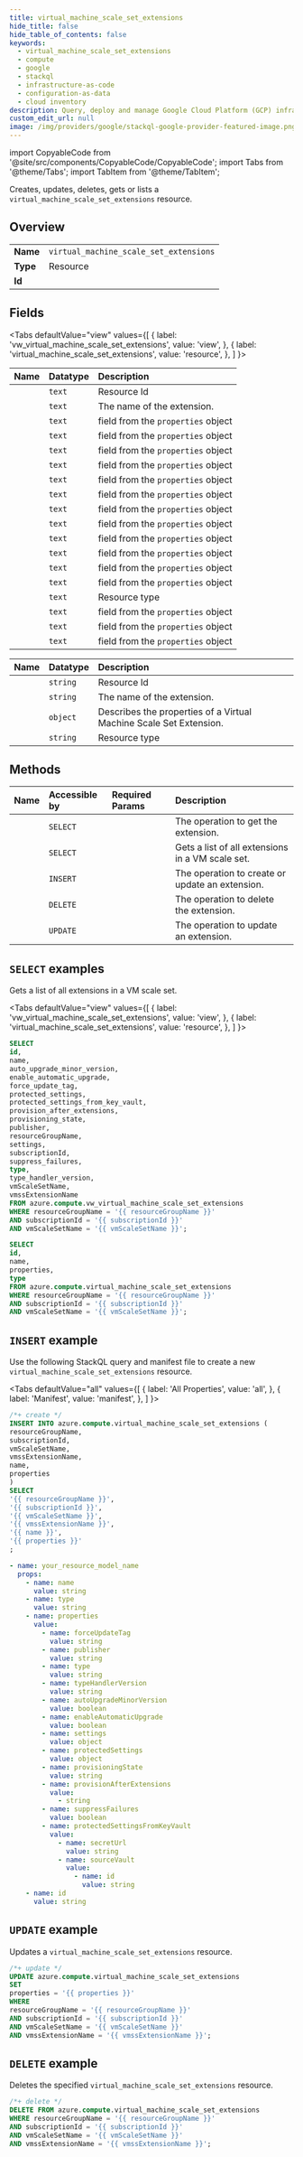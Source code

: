 ```yaml
---
title: virtual_machine_scale_set_extensions
hide_title: false
hide_table_of_contents: false
keywords:
  - virtual_machine_scale_set_extensions
  - compute
  - google
  - stackql
  - infrastructure-as-code
  - configuration-as-data
  - cloud inventory
description: Query, deploy and manage Google Cloud Platform (GCP) infrastructure and resources using SQL
custom_edit_url: null
image: /img/providers/google/stackql-google-provider-featured-image.png
---
```


import CopyableCode from '@site/src/components/CopyableCode/CopyableCode';
import Tabs from '@theme/Tabs';
import TabItem from '@theme/TabItem';

Creates, updates, deletes, gets or lists a <code>virtual_machine_scale_set_extensions</code> resource.

## Overview
<table><tbody>
<tr><td><b>Name</b></td><td><code>virtual_machine_scale_set_extensions</code></td></tr>
<tr><td><b>Type</b></td><td>Resource</td></tr>
<tr><td><b>Id</b></td><td><CopyableCode code="azure.compute.virtual_machine_scale_set_extensions" /></td></tr>
</tbody></table>

## Fields
<Tabs
    defaultValue="view"
    values={[
        { label: 'vw_virtual_machine_scale_set_extensions', value: 'view', },
        { label: 'virtual_machine_scale_set_extensions', value: 'resource', },
    ]
}>
<TabItem value="view">

| Name | Datatype | Description |
|:-----|:---------|:------------|
| <CopyableCode code="id" /> | `text` | Resource Id |
| <CopyableCode code="name" /> | `text` | The name of the extension. |
| <CopyableCode code="auto_upgrade_minor_version" /> | `text` | field from the `properties` object |
| <CopyableCode code="enable_automatic_upgrade" /> | `text` | field from the `properties` object |
| <CopyableCode code="force_update_tag" /> | `text` | field from the `properties` object |
| <CopyableCode code="protected_settings" /> | `text` | field from the `properties` object |
| <CopyableCode code="protected_settings_from_key_vault" /> | `text` | field from the `properties` object |
| <CopyableCode code="provision_after_extensions" /> | `text` | field from the `properties` object |
| <CopyableCode code="provisioning_state" /> | `text` | field from the `properties` object |
| <CopyableCode code="publisher" /> | `text` | field from the `properties` object |
| <CopyableCode code="resourceGroupName" /> | `text` | field from the `properties` object |
| <CopyableCode code="settings" /> | `text` | field from the `properties` object |
| <CopyableCode code="subscriptionId" /> | `text` | field from the `properties` object |
| <CopyableCode code="suppress_failures" /> | `text` | field from the `properties` object |
| <CopyableCode code="type" /> | `text` | Resource type |
| <CopyableCode code="type_handler_version" /> | `text` | field from the `properties` object |
| <CopyableCode code="vmScaleSetName" /> | `text` | field from the `properties` object |
| <CopyableCode code="vmssExtensionName" /> | `text` | field from the `properties` object |
</TabItem>
<TabItem value="resource">

| Name | Datatype | Description |
|:-----|:---------|:------------|
| <CopyableCode code="id" /> | `string` | Resource Id |
| <CopyableCode code="name" /> | `string` | The name of the extension. |
| <CopyableCode code="properties" /> | `object` | Describes the properties of a Virtual Machine Scale Set Extension. |
| <CopyableCode code="type" /> | `string` | Resource type |
</TabItem></Tabs>

## Methods
| Name | Accessible by | Required Params | Description |
|:-----|:--------------|:----------------|:------------|
| <CopyableCode code="get" /> | `SELECT` | <CopyableCode code="resourceGroupName, subscriptionId, vmScaleSetName, vmssExtensionName" /> | The operation to get the extension. |
| <CopyableCode code="list" /> | `SELECT` | <CopyableCode code="resourceGroupName, subscriptionId, vmScaleSetName" /> | Gets a list of all extensions in a VM scale set. |
| <CopyableCode code="create_or_update" /> | `INSERT` | <CopyableCode code="resourceGroupName, subscriptionId, vmScaleSetName, vmssExtensionName" /> | The operation to create or update an extension. |
| <CopyableCode code="delete" /> | `DELETE` | <CopyableCode code="resourceGroupName, subscriptionId, vmScaleSetName, vmssExtensionName" /> | The operation to delete the extension. |
| <CopyableCode code="update" /> | `UPDATE` | <CopyableCode code="resourceGroupName, subscriptionId, vmScaleSetName, vmssExtensionName" /> | The operation to update an extension. |

## `SELECT` examples

Gets a list of all extensions in a VM scale set.

<Tabs
    defaultValue="view"
    values={[
        { label: 'vw_virtual_machine_scale_set_extensions', value: 'view', },
        { label: 'virtual_machine_scale_set_extensions', value: 'resource', },
    ]
}>
<TabItem value="view">

```sql
SELECT
id,
name,
auto_upgrade_minor_version,
enable_automatic_upgrade,
force_update_tag,
protected_settings,
protected_settings_from_key_vault,
provision_after_extensions,
provisioning_state,
publisher,
resourceGroupName,
settings,
subscriptionId,
suppress_failures,
type,
type_handler_version,
vmScaleSetName,
vmssExtensionName
FROM azure.compute.vw_virtual_machine_scale_set_extensions
WHERE resourceGroupName = '{{ resourceGroupName }}'
AND subscriptionId = '{{ subscriptionId }}'
AND vmScaleSetName = '{{ vmScaleSetName }}';
```
</TabItem>
<TabItem value="resource">


```sql
SELECT
id,
name,
properties,
type
FROM azure.compute.virtual_machine_scale_set_extensions
WHERE resourceGroupName = '{{ resourceGroupName }}'
AND subscriptionId = '{{ subscriptionId }}'
AND vmScaleSetName = '{{ vmScaleSetName }}';
```
</TabItem></Tabs>


## `INSERT` example

Use the following StackQL query and manifest file to create a new <code>virtual_machine_scale_set_extensions</code> resource.

<Tabs
    defaultValue="all"
    values={[
        { label: 'All Properties', value: 'all', },
        { label: 'Manifest', value: 'manifest', },
    ]
}>
<TabItem value="all">

```sql
/*+ create */
INSERT INTO azure.compute.virtual_machine_scale_set_extensions (
resourceGroupName,
subscriptionId,
vmScaleSetName,
vmssExtensionName,
name,
properties
)
SELECT 
'{{ resourceGroupName }}',
'{{ subscriptionId }}',
'{{ vmScaleSetName }}',
'{{ vmssExtensionName }}',
'{{ name }}',
'{{ properties }}'
;
```
</TabItem>
<TabItem value="manifest">

```yaml
- name: your_resource_model_name
  props:
    - name: name
      value: string
    - name: type
      value: string
    - name: properties
      value:
        - name: forceUpdateTag
          value: string
        - name: publisher
          value: string
        - name: type
          value: string
        - name: typeHandlerVersion
          value: string
        - name: autoUpgradeMinorVersion
          value: boolean
        - name: enableAutomaticUpgrade
          value: boolean
        - name: settings
          value: object
        - name: protectedSettings
          value: object
        - name: provisioningState
          value: string
        - name: provisionAfterExtensions
          value:
            - string
        - name: suppressFailures
          value: boolean
        - name: protectedSettingsFromKeyVault
          value:
            - name: secretUrl
              value: string
            - name: sourceVault
              value:
                - name: id
                  value: string
    - name: id
      value: string

```
</TabItem>
</Tabs>

## `UPDATE` example

Updates a <code>virtual_machine_scale_set_extensions</code> resource.

```sql
/*+ update */
UPDATE azure.compute.virtual_machine_scale_set_extensions
SET 
properties = '{{ properties }}'
WHERE 
resourceGroupName = '{{ resourceGroupName }}'
AND subscriptionId = '{{ subscriptionId }}'
AND vmScaleSetName = '{{ vmScaleSetName }}'
AND vmssExtensionName = '{{ vmssExtensionName }}';
```

## `DELETE` example

Deletes the specified <code>virtual_machine_scale_set_extensions</code> resource.

```sql
/*+ delete */
DELETE FROM azure.compute.virtual_machine_scale_set_extensions
WHERE resourceGroupName = '{{ resourceGroupName }}'
AND subscriptionId = '{{ subscriptionId }}'
AND vmScaleSetName = '{{ vmScaleSetName }}'
AND vmssExtensionName = '{{ vmssExtensionName }}';
```
